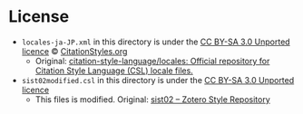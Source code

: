 # License

- `locales-ja-JP.xml` in this directory is under the [CC BY-SA 3.0 Unported licence](https://creativecommons.org/licenses/by-sa/3.0/deed.ja) ©︎ [CitationStyles.org](https://citationstyles.org/)
  - Original: [citation-style-language/locales: Official repository for Citation Style Language (CSL) locale files.](https://github.com/citation-style-language/locales)
- `sist02modified.csl` in this directory is under the [CC BY-SA 3.0 Unported licence](https://creativecommons.org/licenses/by-sa/3.0/deed.ja)
  - This files is modified. Original: [sist02 – Zotero Style Repository](http://www.zotero.org/styles/sist02)
